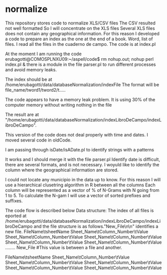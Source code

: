 # normalize
This repository stores code to normalize XLS/CSV  files
The CSV resulted not well formatted
So I will concentrate on the XLS files
Several  XLS files does not contain any geographical information.
For this reason I developed a code to prepare an index as the one at the end of a book.
Word, list of files.
I read all the files in the cuaderno de campo.
The code is at index.pl

At the moment I am running the code erubagotti@COMOSPLNXU09:~/aspell/code$ rm nohup.out; nohup perl index.pl &
there is a module in the file parser.pl to run different processes and avoid memory leaks.

The index should be at /home/erubagotti/data/databaseNormalization/indexFile
The format will be 
file_name/tword1/tword2/t.....

The code appears to have a memory leak problem.
It is using 30% of the computer memory without writing nothing in the file

The result are  at "/home/erubagotti/data/databaseNormalization/indexLibroDeCampo/indexLibroDeCampo".

This version of the code does not deal properly with time and dates.
I moved several code in oldCode.


I am passing through isDate/isADate.pl to identify strings with a patterns
 
It works and I should merge it with the file parser.pl
Identify date is difficult, there are several formats, and is not necessary.
I woyuld like to identify the column where the geographical information are stored.

I could not locate any municipio in the data up to know. For this reason I will use a hierarchical clusetring algorithm in R between all the columns
Each column will be represented as a vector of % of N-Grams with N going from 1 to 5. To calculate the N-gam I will use a vector of sorted prefixes and suffixes.

The code flow is described below
Data structure:
The index of all files is  eported  at /home/erubagotti/data/databaseNormalization/indexLibroDeCampo/indexLibroDeCampo and the file structure is as follows."New_File\n\n" identifies a new file. 
FileName\tsheetName
Sheet_Name\tColumn_Number\tValue
Sheet_Name\tColumn_Number\tValue
Sheet_Name\tColumn_Number\tValue
Sheet_Name\tColumn_Number\tValue
Sheet_Name\tColumn_Number\tValue
........
New_File #This value is between a file and another.

FileName\tsheetName
Sheet_Name\tColumn_Number\tValue
Sheet_Name\tColumn_Number\tValue
Sheet_Name\tColumn_Number\tValue
Sheet_Name\tColumn_Number\tValue
Sheet_Name\tColumn_Number\tValue

